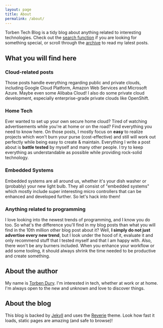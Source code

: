 ```yaml
---
layout: page
title: About
permalink: /about/
---
```


Torben Tech Blog is a tidy blog about anything related to interesting technologies. Check out the [search function](/search/) if you are looking for something special, or scroll through the [archive](/archive/) to read my latest posts.

## What you will find here

### Cloud-related posts

Those posts handle everything regarding public and private clouds, including Google Cloud Platform, Amazon Web Services and Microsoft Azure. Maybe even some Alibaba Cloud! I also do some private cloud development, especially enterprise-grade private clouds like OpenShift.

### Home Tech

Ever wanted to set up your own secure home cloud? Tired of watching advertisements while you're at home or on the road? Find everything you need to know here. On those posts, I mostly focus on **easy** to realize projects which won't burn your purse (cost-effective) and still will work out perfectly while being easy to create & maintain. Everything I write a post about is **battle tested** by myself and many other people. I try to keep everything as understandable as possible while providing rock-solid technology.

### Embedded Systems

Embedded systems are all around us, whether it's your dish washer or (probably) your new light bulb. They all consist of "embedded systems" which mostly include super interesting micro controllers that can be enhanced and developed further. So let's hack into them!

### Anything related to programming

I love looking into the newest trends of programming, and I know you do too. So what's the difference you'll find in my blog posts than what you will find in the 10th million other blog post about it? Well, **I simply do not just advertise every new trend**, but I look under the hood of it, evaluate it and only recommend stuff that I tested myself and that I am happy with. Also, there won't be any burners included. When you enhance your workflow or add some tooling, it should always shrink the time needed to be productive and create something.

## About the author

My name is [Torben Dury](https://torbendury.de). I'm interested in tech, whether at work or at home. I'm always open to the new and unknown and love to discover things.

## About the blog

This blog is backed by [Jekyll](https://jekyllrb.com) and uses the [Reverie](https://github.com/amitmerchant1990/reverie) theme. Look how fast it loads, static pages are amazing (and safe to browse)!

